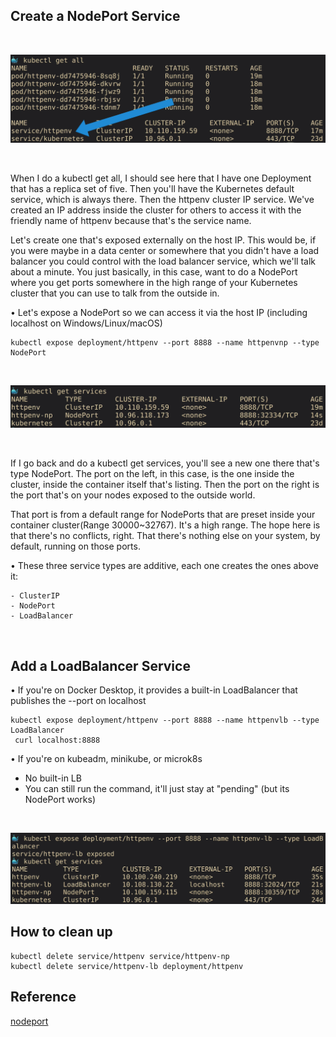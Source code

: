 ## Create a NodePort Service

<br/>

![k8s](../assets/kubectl_ex1.png)

<br/>

When I do a kubectl get all, I should see here that I have one Deployment that has a replica set of five. Then you'll have the Kubernetes default service, which is always there. Then the httpenv cluster IP service. We've created an IP address inside the cluster for others to access it with the friendly name of httpenv because that's the service name.

Let's create one that's exposed externally on the host IP. This would be, if you were maybe in a data center or somewhere that you didn't have a load balancer you could control with the load balancer service, which we'll talk about a minute. You just basically, in this case, want to do a NodePort where you get ports somewhere in the high range of your Kubernetes cluster that you can use to talk from the outside in.

• Let's expose a NodePort so we can access it via the host IP (including localhost on Windows/Linux/macOS)

```
kubectl expose deployment/httpenv --port 8888 --name httpenvnp --type NodePort
```

<br/>

![k8s](../assets/kubectl_ex2.png)

<br/>

If I go back and do a kubectl get services, you'll see a new one there that's type NodePort.
The port on the left, in this case, is the one inside the cluster, inside the container itself that's listing. Then the port on the right is the port that's on your nodes exposed to the outside world.

That port is from a default range for NodePorts that are preset inside your container cluster(Range 30000~32767). It's a high range. The hope here is that there's no conflicts, right. That there's nothing else on your system, by default, running on those ports.

• These three service types are additive, each one creates the ones above it:

    - ClusterIP
    - NodePort
    - LoadBalancer

<br/>

## Add a LoadBalancer Service

• If you're on Docker Desktop, it provides a built-in LoadBalancer that publishes the --port on localhost

```
kubectl expose deployment/httpenv --port 8888 --name httpenvlb --type LoadBalancer
 curl localhost:8888
```

• If you're on kubeadm, minikube, or microk8s

- No built-in LB
- You can still run the command, it'll just stay at "pending" (but its NodePort works)

<br/>

![k8s](../assets/kubectl_ex3.png)

## How to clean up

```
kubectl delete service/httpenv service/httpenv-np
kubectl delete service/httpenv-lb deployment/httpenv
```

## Reference

[nodeport](https://kubernetes.io/docs/concepts/services-networking/service/#nodeport)
